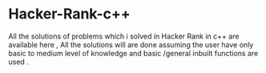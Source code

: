 # Hacker-Rank-c++

All the solutions of problems which i solved in Hacker Rank in c++ are available here , All the solutions will are done assuming the user have only basic to medium level of knowledge and basic /general inbuilt functions are used .

